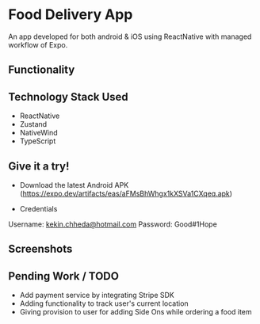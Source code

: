 # Food Delivery App 

An app developed for both android & iOS using ReactNative with managed workflow of Expo.

## Functionality


## Technology Stack Used

* ReactNative
* Zustand
* NativeWind
* TypeScript

## Give it a try!

- Download the latest Android APK (https://expo.dev/artifacts/eas/aFMsBhWhgx1kXSVa1CXqeq.apk)

- Credentials

Username: kekin.chheda@hotmail.com 
Password: Good#1Hope


## Screenshots

## Pending Work / TODO
- Add payment service by integrating Stripe SDK
- Adding functionality to track user's current location
- Giving provision to user for adding Side Ons while ordering a food item
